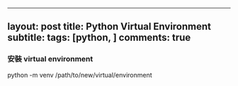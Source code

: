 
---
layout: post
title: Python Virtual Environment
subtitle: 
tags: [python, ]
comments: true
---

### 安裝 virtual environment

python -m venv /path/to/new/virtual/environment
